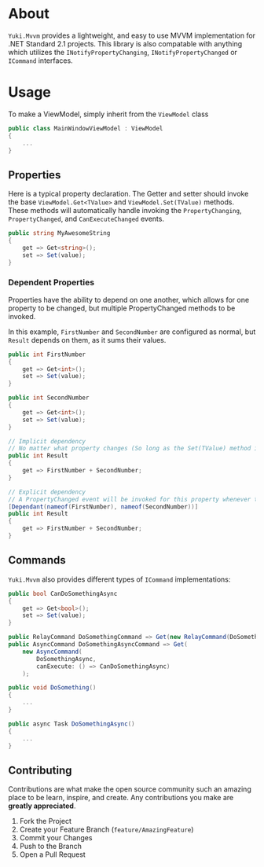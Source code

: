 # About

`Yuki.Mvvm` provides a lightweight, and easy to use MVVM implementation for .NET Standard 2.1 projects. This library is also compatable with anything which utilizes the `INotifyPropertyChanging`, `INotifyPropertyChanged` or `ICommand` interfaces.

# Usage

To make a ViewModel, simply inherit from the `ViewModel` class
```cs
public class MainWindowViewModel : ViewModel
{
    ...
}
```

## Properties

Here is a typical property declaration. The Getter and setter should invoke the base `ViewModel.Get<TValue>`  and `ViewModel.Set(TValue)` methods.
These methods will automatically handle invoking the `PropertyChanging`, `PropertyChanged`, and `CanExecuteChanged` events.
```cs
public string MyAwesomeString
{
    get => Get<string>();
    set => Set(value);
}
```

### Dependent Properties
Properties have the ability to depend on one another, which allows for one property to be changed, but multiple PropertyChanged methods to be invoked.

In this example, `FirstNumber` and `SecondNumber` are configured as normal, but `Result` depends on them, as it sums their values.
```cs
public int FirstNumber
{
    get => Get<int>();
    set => Set(value);
}

public int SecondNumber
{
    get => Get<int>();
    set => Set(value);
}

// Implicit dependency
// No matter what property changes (So long as the Set(TValue) method is invoked), a PropertyChanged event will be invoked for this property
public int Result
{
    get => FirstNumber + SecondNumber;
}

// Explicit dependency
// A PropertyChanged event will be invoked for this property whenever the value of FirstNumber or SecondNumber changes (from calling Set(TValue))
[Dependant(nameof(FirstNumber), nameof(SecondNumber))]
public int Result
{
    get => FirstNumber + SecondNumber;
}
```

## Commands
`Yuki.Mvvm` also provides different types of `ICommand` implementations:
```cs
public bool CanDoSomethingAsync
{
    get => Get<bool>();
    set => Set(value);
}

public RelayCommand DoSomethingCommand => Get(new RelayCommand(DoSomething));
public AsyncCommand DoSomethingAsyncCommand => Get(
    new AsyncCommand(
        DoSomethingAsync, 
        canExecute: () => CanDoSomethingAsync)
    );

public void DoSomething()
{
    ...
}

public async Task DoSomethingAsync()
{
    ...
}
```

<!-- CONTRIBUTING -->
## Contributing

Contributions are what make the open source community such an amazing place to be learn, inspire, and create. Any contributions you make are **greatly appreciated**.

1. Fork the Project
2. Create your Feature Branch (`feature/AmazingFeature`)
3. Commit your Changes
4. Push to the Branch
5. Open a Pull Request
